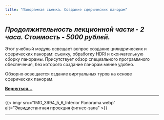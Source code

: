 ```yaml
---
title: "Панорамная съемка. Создание сферических панорам"
---
```


*Продолжительность лекционной части - 2 часа. Стоимость - 5000 рублей.*
---
Этот учебный модуль освещает вопрос создание цилидрических и сферических панорам: съемку, обработку HDRI и окончательную сборку панорамы. Присутствует обзор специального программного обеспечения, без которого создание панорам менее удобно.

Обзорно освещается оздание виртуальных туров на основе сферических панорам.

**[Вернуться...](/training)**

---
{{< imgr src="IMG_3694_5_6_Interior Panorama.webp" alt="Эквидистантная проекция фитнес-зала" >}}

---
